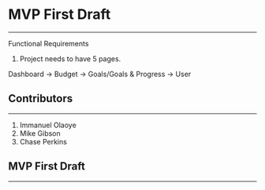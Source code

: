 # MVP First Draft #
-------------------

Functional Requirements

1. Project needs to have 5 pages.

Dashboard -> Budget -> Goals/Goals & Progress -> User


## Contributors ##
-----------------

1. Immanuel Olaoye
2. Mike Gibson
3. Chase Perkins



## MVP First Draft ##
------------------


